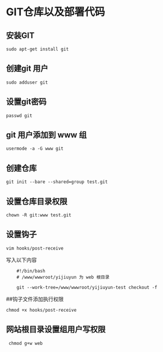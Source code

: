 # GIT仓库以及部署代码

## 安装GIT
`sudo apt-get install git`

## 创建git 用户
`sudo adduser git`

## 设置git密码
`passwd git`

## git 用户添加到 www 组
`usermode -a -G www git `

## 创建仓库 
`git init --bare --shared=group test.git`

## 设置仓库目录权限
`chown -R git:www test.git`

## 设置钩子
`vim hooks/post-receive`

写入以下内容
```   
    #!/bin/bash
    # /www/wwwroot/yijiuyun 为 web 根目录
   
    git --work-tree=/www/wwwroot/yijiuyun-test checkout -f
``` 
##钩子文件添加执行权限

`chmod +x hooks/post-receive`

## 网站根目录设置组用户写权限
` chmod g+w web`
